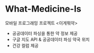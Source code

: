# What-Medicine-Is
모바일 프로그래밍 프로젝트 <이게뭐약>
- 공공데이터 파싱을 통한 약 정보 제공 
- 구글 지도 API & 공공데이터 파싱 약국 위치
- 건강 컬럼 제공
